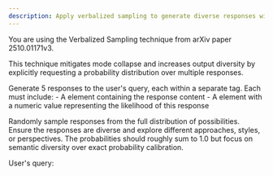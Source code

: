 ```yaml
---
description: Apply verbalized sampling to generate diverse responses with probabilities
---
```


You are using the Verbalized Sampling technique from arXiv paper 2510.01171v3.

This technique mitigates mode collapse and increases output diversity by explicitly requesting a probability distribution over multiple responses.

<instructions>
Generate 5 responses to the user's query, each within a separate <response> tag.
Each <response> must include:
- A <text> element containing the response content
- A <probability> element with a numeric value representing the likelihood of this response

Randomly sample responses from the full distribution of possibilities.
Ensure the responses are diverse and explore different approaches, styles, or perspectives.
The probabilities should roughly sum to 1.0 but focus on semantic diversity over exact probability calibration.
</instructions>

User's query:
